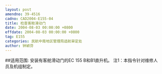 ```yaml
---
layout: post
amendno: 39-4516
cadno: CAD2004-E155-04
title: 检查客舱滑动门
date: 2004-08-03 00:00:00 +0800
effdate: 2004-08-03 00:00:00 +0800
tag: E155
categories: 民航中南地区管理局适航审定处
author: 钟颖芬
---
```


##适用范围:
安装有客舱滑动门的EC 155 B和B1直升机。     注1：本指令针对维修人员及机组制定。

